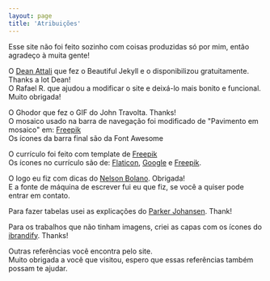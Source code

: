```yaml
---
layout: page
title: 'Atribuições'
---
```


Esse site não foi feito sozinho com coisas produzidas só por mim, então agradeço à muita gente!


O [Dean Attali](https://deanattali.com/) que fez o Beautiful Jekyll e o disponibilizou gratuitamente. Thanks a lot Dean!  
O Rafael R. que ajudou a modificar o site e deixá-lo mais bonito e funcional. Muito obrigada!


O Ghodor que fez o GIF do John Travolta. Thanks!  
O mosaico usado na barra de navegação foi modificado de "Pavimento em mosaico" em: [Freepik](https://br.freepik.com/fotos/fundo)  
Os ícones da barra final são da Font Awesome

O currículo foi feito com template de [Freepik](https://br.freepik.com/vetores/infografico)  
Os ícones no currículo são de: [Flaticon](https://www.flaticon.com/authors/freepik), [Google](https://www.flaticon.com/authors/google) e [Freepik](https://br.freepik.com/vetores).  

O logo eu fiz com dicas do [Nelson Bolano](https://www.linkedin.com/in/nelsonbolanojunior/). Obrigada!  
E a fonte de máquina de escrever fui eu que fiz, se você a quiser pode entrar em contato.

Para fazer tabelas usei as explicações do [Parker Johansen](https://www.pluralsight.com/guides/working-tables-github-markdown). Thank!

Para os trabalhos que não tinham imagens, criei as capas com os ícones do [ibrandify](https://br.freepik.com/ibrandify). Thanks!

Outras referências você encontra pelo site.  
Muito obrigada a você que visitou, espero que essas referências também possam te ajudar.
